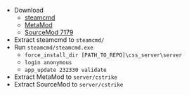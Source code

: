 - Download
    - [steamcmd](https://steamcdn-a.akamaihd.net/client/installer/steamcmd.zip)
    - [MetaMod](https://www.sourcemm.net/downloads.php?branch=stable)
    - [SourceMod 7179](https://sm.alliedmods.net/smdrop/1.12/sourcemod-1.12.0-git7179-windows.zip)
- Extract steamcmd to `steamcmd/`
- Run `steamcmd/steamcmd.exe`
    - `force_install_dir [PATH_TO_REPO]\css_server\server`
    - `login anonymous`
    - `app_update 232330 validate`
- Extract MetaMod to `server/cstrike`
- Extract SourceMod to `server/cstrike`

